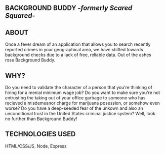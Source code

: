 ## BACKGROUND BUDDY -*formerly Scared Squared*-

## ABOUT
Once a fever dream of an application that allows you to search recently reported crimes in your geographical area, we have shifted towards background checks due to a lack of free, reliable data. Out of the ashes rose Background Buddy.

## WHY?
Do you need to validate the character of a person that you're thinking of hiring for a menial minimum wage job? Do you want to make sure you're not entrusting the taking out of your office garbage to someone who has recieved a misdemeanor charge for marijuana posession, or somehow even worse? Do you have a deep-seeded fear of the unkown and also an unconditional trust in the United States criminal justice system? Well, look no further than Background Buddy!

## TECHNOLOGIES USED
HTML/CSS/JS, Node, Express